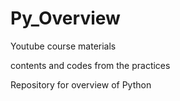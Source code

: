 # Py_Overview

Youtube course materials

contents and codes from the practices

Repository for overview of Python
